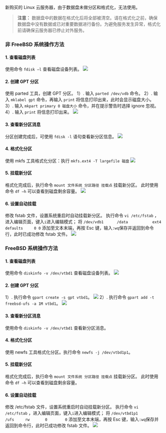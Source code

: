 新购买的 Linux 云服务器，由于数据盘未做分区和格式化，无法使用。
>**注意：**
>数据盘中的数据在格式化后将全部被清空。请在格式化之前，确保数据盘中没有数据或已对重要数据进行备份。为避免服务发生异常，格式化前请确保云服务器已停止对外服务。

### 非 FreeBSD 系统操作方法
#### 1. 查看磁盘列表
使用命令 `fdisk –l` 查看磁盘设备列表。
![](http://imgcache.tce.fsphere.cn/image/mc.qcloudimg.com/static/img/cd614ab9441c731539cda705bce12f4a/27.png)
#### 2. 创建 GPT 分区
使用 parted 工具，创建 GPT 分区。
1）. 输入 `parted /dev/vdb` 命令。
2）. 输入 `mklabel gpt` 命令，再输入 `print` 将信息打印出来，此时会显示磁盘大小。
3）. 输入 `mkpart primary 0 磁盘大小` 命令，并在提示警告时选择 ignore 忽视。
4）. 输入 `print` 将信息打印出来。
![](http://imgcache.tce.fsphere.cn/image/mc.qcloudimg.com/static/img/7a2dbc0db11c035e13049581b3a53923/28.png)

#### 3. 查看新分区消息
分区创建完成后，可使用 `fdisk -l` 语句查看新分区信息。
![](http://imgcache.tce.fsphere.cn/image/mc.qcloudimg.com/static/img/21931bce6b1bad88454da272cb4d9520/29.png)

#### 4. 格式化分区
使用 mkfs 工具格式化分区：执行 `mkfs.ext4 -T largefile 磁盘`
![](http://imgcache.tce.fsphere.cn/image/mc.qcloudimg.com/static/img/a647e6efee27611461c3b687b7db73cc/30.png)

#### 5. 挂载新分区
格式化完成后，执行命令 `mount 文件系统 分区路径 挂载点` 挂载新分区。
此时使用命令 `df –h` 可以查看到磁盘剩余容量。
![](http://imgcache.tce.fsphere.cn/image/mc.qcloudimg.com/static/img/984ff3b2d4c56e84057573643ac0009a/31.png)

#### 6. 设置自动挂载
修改 fstab 文件，设置系统重启时自动挂载新分区。
执行命令 `vi /etc/fstab` ，进入编辑页面，键入`i`进入编辑模式；
将 `/dev/vdb1      /data           ext4         defaults     0 0` 添加至文本末端，再按 Esc 键，输入`:wq`保存并返回到命令行，此时已成功修改 fstab 文件。
![](http://imgcache.tce.fsphere.cn/image/mc.qcloudimg.com/static/img/dfaf4ce2855059ba9da9f18e0da1b260/32.png)
 
### FreeBSD 系统操作方法
#### 1. 查看磁盘列表
使用命令 `diskinfo -v /dev/vtbd1` 查看磁盘设备列表。
![](http://imgcache.tce.fsphere.cn/image/mccdn.qcloud.com/img56a616a9911da.png)

#### 2. 创建 GPT 分区
1）. 执行命令 `gpart create -s gpt vtbd1`。
![](//mccdn.qcloud.com/img56a6171206c80.png)
2）. 执行命令 `gpart add -t freebsd-ufs -a 1M vtbd1`。
![](http://imgcache.tce.fsphere.cn/image/mccdn.qcloud.com/img56a6172bb39c0.png) 

#### 3. 查看新分区消息
使用命令 `diskinfo -v /dev/vtbd1` 查看新分区消息。

#### 4. 格式化分区
使用 newfs 工具格式化分区。执行命令 `newfs -j /dev/vtbd1p1`。

#### 5. 挂载新分区
格式化完成后，执行命令 `mount 文件系统 分区路径 挂载点` 挂载新分区。
此时使用命令 `df –h` 可以查看到磁盘剩余容量。

#### 6. 设置自动挂载
修改 /etc/fstab 文件，设置系统重启时自动挂载新分区。
执行命令 `vi /etc/fstab` ，进入编辑页面，键入`i`进入编辑模式；
将 `/dev/vtbd1p1       /ufs     rw       0        0` 添加至文本末端，再按 Esc 键，输入`:wq`保存并返回到命令行，此时已成功修改 fstab 文件。
![](http://imgcache.tce.fsphere.cn/image/mccdn.qcloud.com/img56a6188004bac.png)
